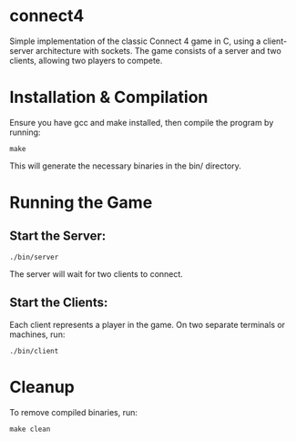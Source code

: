 # connect4

Simple implementation of the classic Connect 4 game in C, using a client-server architecture with sockets. The game consists of a server and two clients, allowing two players to compete.

# Installation & Compilation

Ensure you have gcc and make installed, then compile the program by running:

```
make
```

This will generate the necessary binaries in the bin/ directory.

# Running the Game

## Start the Server:

```
./bin/server
```

The server will wait for two clients to connect.

## Start the Clients:
Each client represents a player in the game. On two separate terminals or machines, run:

```
./bin/client
```

# Cleanup

To remove compiled binaries, run:

```
make clean
```
